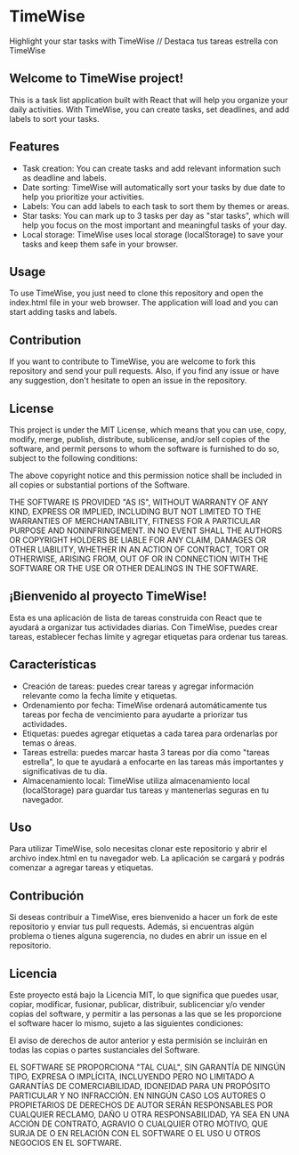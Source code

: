 # TimeWise
Highlight your star tasks with TimeWise // Destaca tus tareas estrella con TimeWise

## Welcome to TimeWise project!
This is a task list application built with React that will help you organize your daily activities. With TimeWise, you can create tasks, set deadlines, and add labels to sort your tasks.

## Features
- Task creation: You can create tasks and add relevant information such as deadline and labels.
- Date sorting: TimeWise will automatically sort your tasks by due date to help you prioritize your activities.
- Labels: You can add labels to each task to sort them by themes or areas.
- Star tasks: You can mark up to 3 tasks per day as "star tasks", which will help you focus on the most important and meaningful tasks of your day.
- Local storage: TimeWise uses local storage (localStorage) to save your tasks and keep them safe in your browser.

## Usage
To use TimeWise, you just need to clone this repository and open the index.html file in your web browser. The application will load and you can start adding tasks and labels.

## Contribution
If you want to contribute to TimeWise, you are welcome to fork this repository and send your pull requests. Also, if you find any issue or have any suggestion, don't hesitate to open an issue in the repository.

## License
This project is under the MIT License, which means that you can use, copy, modify, merge, publish, distribute, sublicense, and/or sell copies of the software, and permit persons to whom the software is furnished to do so, subject to the following conditions:

The above copyright notice and this permission notice shall be included in all copies or substantial portions of the Software.

THE SOFTWARE IS PROVIDED "AS IS", WITHOUT WARRANTY OF ANY KIND, EXPRESS OR IMPLIED, INCLUDING BUT NOT LIMITED TO THE WARRANTIES OF MERCHANTABILITY, FITNESS FOR A PARTICULAR PURPOSE AND NONINFRINGEMENT. IN NO EVENT SHALL THE AUTHORS OR COPYRIGHT HOLDERS BE LIABLE FOR ANY CLAIM, DAMAGES OR OTHER LIABILITY, WHETHER IN AN ACTION OF CONTRACT, TORT OR OTHERWISE, ARISING FROM, OUT OF OR IN CONNECTION WITH THE SOFTWARE OR THE USE OR OTHER DEALINGS IN THE SOFTWARE.

## ¡Bienvenido al proyecto TimeWise!
Esta es una aplicación de lista de tareas construida con React que te ayudará a organizar tus actividades diarias. Con TimeWise, puedes crear tareas, establecer fechas límite y agregar etiquetas para ordenar tus tareas.

## Características
- Creación de tareas: puedes crear tareas y agregar información relevante como la fecha límite y etiquetas.
- Ordenamiento por fecha: TimeWise ordenará automáticamente tus tareas por fecha de vencimiento para ayudarte a priorizar tus actividades.
- Etiquetas: puedes agregar etiquetas a cada tarea para ordenarlas por temas o áreas.
- Tareas estrella: puedes marcar hasta 3 tareas por día como "tareas estrella", lo que te ayudará a enfocarte en las tareas más importantes y significativas de tu día.
- Almacenamiento local: TimeWise utiliza almacenamiento local (localStorage) para guardar tus tareas y mantenerlas seguras en tu navegador.

## Uso
Para utilizar TimeWise, solo necesitas clonar este repositorio y abrir el archivo index.html en tu navegador web. La aplicación se cargará y podrás comenzar a agregar tareas y etiquetas.

## Contribución
Si deseas contribuir a TimeWise, eres bienvenido a hacer un fork de este repositorio y enviar tus pull requests. Además, si encuentras algún problema o tienes alguna sugerencia, no dudes en abrir un issue en el repositorio.

## Licencia
Este proyecto está bajo la Licencia MIT, lo que significa que puedes usar, copiar, modificar, fusionar, publicar, distribuir, sublicenciar y/o vender copias del software, y permitir a las personas a las que se les proporcione el software hacer lo mismo, sujeto a las siguientes condiciones:

El aviso de derechos de autor anterior y esta permisión se incluirán en todas las copias o partes sustanciales del Software.

EL SOFTWARE SE PROPORCIONA "TAL CUAL", SIN GARANTÍA DE NINGÚN TIPO, EXPRESA O IMPLÍCITA, INCLUYENDO PERO NO LIMITADO A GARANTÍAS DE COMERCIABILIDAD, IDONEIDAD PARA UN PROPÓSITO PARTICULAR Y NO INFRACCIÓN. EN NINGÚN CASO LOS AUTORES O PROPIETARIOS DE DERECHOS DE AUTOR SERÁN RESPONSABLES POR CUALQUIER RECLAMO, DAÑO U OTRA RESPONSABILIDAD, YA SEA EN UNA ACCIÓN DE CONTRATO, AGRAVIO O CUALQUIER OTRO MOTIVO, QUE SURJA DE O EN RELACIÓN CON EL SOFTWARE O EL USO U OTROS NEGOCIOS EN EL SOFTWARE.
